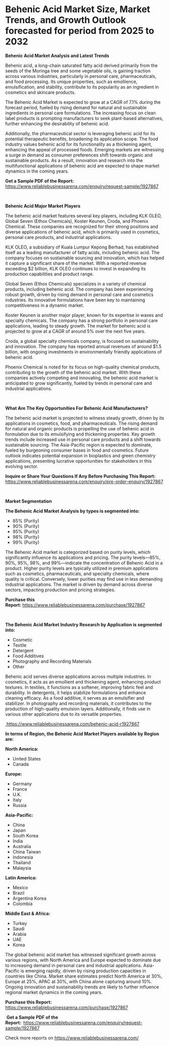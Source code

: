 <p><h1>Behenic Acid Market Size, Market Trends, and Growth Outlook forecasted for period from 2025 to 2032</h1></p><p><strong>Behenic Acid Market Analysis and Latest Trends</strong></p>
<p><p>Behenic acid, a long-chain saturated fatty acid derived primarily from the seeds of the Moringa tree and some vegetable oils, is gaining traction across various industries, particularly in personal care, pharmaceuticals, and food processing. Its unique properties, such as emollience, emulsification, and stability, contribute to its popularity as an ingredient in cosmetics and skincare products.</p><p>The Behenic Acid Market is expected to grow at a CAGR of 7.1% during the forecast period, fueled by rising demand for natural and sustainable ingredients in personal care formulations. The increasing focus on clean label products is prompting manufacturers to seek plant-based alternatives, further enhancing the desirability of behenic acid.</p><p>Additionally, the pharmaceutical sector is leveraging behenic acid for its potential therapeutic benefits, broadening its application scope. The food industry values behenic acid for its functionality as a thickening agent, enhancing the appeal of processed foods. Emerging markets are witnessing a surge in demand as consumer preferences shift towards organic and sustainable products. As a result, innovation and research into the multifunctional applications of behenic acid are expected to shape market dynamics in the coming years.</p></p>
<p><strong>Get a Sample PDF of the Report:&nbsp;</strong> <a href="https://www.reliablebusinessarena.com/enquiry/request-sample/1927867?utm_campaign=3173&utm_medium=2&utm_source=Github&utm_content=ia&utm_term=28032025&utm_id=behenic-acid">https://www.reliablebusinessarena.com/enquiry/request-sample/1927867</a></p>
<p>&nbsp;</p>
<p><strong>Behenic Acid Major Market Players</strong></p>
<p><p>The behenic acid market features several key players, including KLK OLEO, Global Seven (Ethox Chemicals), Koster Keunen, Croda, and Phoenix Chemical. These companies are recognized for their strong positions and diverse applications of behenic acid, which is primarily used in cosmetics, personal care products, and industrial applications. </p><p>KLK OLEO, a subsidiary of Kuala Lumpur Kepong Berhad, has established itself as a leading manufacturer of fatty acids, including behenic acid. The company focuses on sustainable sourcing and innovation, which has helped it capture a significant share of the market. With a reported revenue exceeding $2 billion, KLK OLEO continues to invest in expanding its production capabilities and product range.</p><p>Global Seven (Ethox Chemicals) specializes in a variety of chemical products, including behenic acid. The company has been experiencing robust growth, driven by rising demand in personal care and cosmetics industries. Its innovative formulations have been key to maintaining competitiveness in a dynamic market.</p><p>Koster Keunen is another major player, known for its expertise in waxes and specialty chemicals. The company has a strong portfolio in personal care applications, leading to steady growth. The market for behenic acid is projected to grow at a CAGR of around 5% over the next five years. </p><p>Croda, a global specialty chemicals company, is focused on sustainability and innovation. The company has reported annual revenues of around $1.5 billion, with ongoing investments in environmentally friendly applications of behenic acid.</p><p>Phoenix Chemical is noted for its focus on high-quality chemical products, contributing to the growth of the behenic acid market. With these companies actively competing and innovating, the behenic acid market is anticipated to grow significantly, fueled by trends in personal care and industrial applications.</p></p>
<p>&nbsp;</p>
<p><strong>What Are The Key Opportunities For Behenic Acid Manufacturers?</strong></p>
<p><p>The behenic acid market is projected to witness steady growth, driven by its applications in cosmetics, food, and pharmaceuticals. The rising demand for natural and organic products is propelling the use of behenic acid in formulation due to its emulsifying and thickening properties. Key growth trends include increased use in personal care products and a shift towards sustainable sourcing. The Asia-Pacific region is expected to dominate, fueled by burgeoning consumer bases in food and cosmetics. Future outlook indicates potential expansion in bioplastics and green chemistry applications, presenting lucrative opportunities for stakeholders in this evolving sector.</p></p>
<p><strong>Inquire or Share Your Questions If Any Before Purchasing This Report:</strong> <a href="https://www.reliablebusinessarena.com/enquiry/pre-order-enquiry/1927867?utm_campaign=3173&utm_medium=2&utm_source=Github&utm_content=ia&utm_term=28032025&utm_id=behenic-acid">https://www.reliablebusinessarena.com/enquiry/pre-order-enquiry/1927867</a></p>
<p>&nbsp;</p>
<p><strong>Market Segmentation</strong></p>
<p><strong>The Behenic Acid Market Analysis by types is segmented into:</strong></p>
<p><ul><li>85% (Purity)</li><li>90% (Purity)</li><li>95% (Purity)</li><li>98% (Purity)</li><li>99% (Purity)</li></ul></p>
<p><p>The Behenic Acid market is categorized based on purity levels, which significantly influence its applications and pricing. The purity levels—85%, 90%, 95%, 98%, and 99%—indicate the concentration of Behenic Acid in a product. Higher purity levels are typically utilized in premium applications such as cosmetics, pharmaceuticals, and specialty chemicals, where quality is critical. Conversely, lower purities may find use in less demanding industrial applications. The market is driven by demand across diverse sectors, impacting production and pricing strategies.</p></p>
<p><strong>Purchase this Report:&nbsp;</strong><a href="https://www.reliablebusinessarena.com/purchase/1927867?utm_campaign=3173&utm_medium=2&utm_source=Github&utm_content=ia&utm_term=28032025&utm_id=behenic-acid">https://www.reliablebusinessarena.com/purchase/1927867</a></p>
<p>&nbsp;</p>
<p><strong>The Behenic Acid Market Industry Research by Application is segmented into:</strong></p>
<p><ul><li>Cosmetic</li><li>Textile</li><li>Detergent</li><li>Food Additives</li><li>Photography and Recording Materials</li><li>Other</li></ul></p>
<p><p>Behenic acid serves diverse applications across multiple industries. In cosmetics, it acts as an emollient and thickening agent, enhancing product textures. In textiles, it functions as a softener, improving fabric feel and durability. In detergents, it helps stabilize formulations and enhance cleaning efficacy. As a food additive, it serves as an emulsifier and stabilizer. In photography and recording materials, it contributes to the production of high-quality emulsion layers. Additionally, it finds use in various other applications due to its versatile properties.</p></p>
<p><a href="https://www.reliablebusinessarena.com/behenic-acid-r1927867?utm_campaign=3173&utm_medium=2&utm_source=Github&utm_content=ia&utm_term=28032025&utm_id=behenic-acid">&nbsp;https://www.reliablebusinessarena.com/behenic-acid-r1927867</a></p>
<p><strong>In terms of Region, the Behenic Acid Market Players available by Region are:</strong></p>
<p>
    <p> <strong> North America: </strong>
        <ul>
            <li>United States</li>
            <li>Canada</li>
        </ul>
        </p> 
    <p> <strong> Europe: </strong>
        <ul>
            <li>Germany</li>
            <li>France</li>
            <li>U.K.</li>
            <li>Italy</li>
            <li>Russia</li>
        </ul>
        </p> 
    <p> <strong> Asia-Pacific: </strong>
        <ul>
            <li>China</li>
            <li>Japan</li>
            <li>South Korea</li>
            <li>India</li>
            <li>Australia</li>
            <li>China Taiwan</li>
            <li>Indonesia</li>
            <li>Thailand</li>
            <li>Malaysia</li>
        </ul>
        </p> 
    <p> <strong> Latin America: </strong>
        <ul>
            <li>Mexico</li>
            <li>Brazil</li>
            <li>Argentina Korea</li>
            <li>Colombia</li>
        </ul>
        </p> 
    <p> <strong> Middle East & Africa: </strong>
        <ul>
            <li>Turkey</li>
            <li>Saudi</li>
            <li>Arabia</li>
            <li>UAE</li>
            <li>Korea</li>
        </ul>
    </p>
    </p>
<p><p>The global behenic acid market has witnessed significant growth across various regions, with North America and Europe expected to dominate due to increasing demand in personal care and industrial applications. Asia-Pacific is emerging rapidly, driven by rising production capacities in countries like China. Market share estimates predict North America at 30%, Europe at 25%, APAC at 30%, with China alone capturing around 10%. Ongoing innovation and sustainability trends are likely to further influence regional market dynamics in the coming years.</p></p>
<p><strong>Purchase this Report: </strong><a href="https://www.reliablebusinessarena.com/purchase/1927867?utm_campaign=3173&utm_medium=2&utm_source=Github&utm_content=ia&utm_term=28032025&utm_id=behenic-acid">https://www.reliablebusinessarena.com/purchase/1927867</a></p>
<p>&nbsp;<strong>Get a Sample PDF of the Report:&nbsp;&nbsp;</strong><a href="https://www.reliablebusinessarena.com/enquiry/request-sample/1927867?utm_campaign=3173&utm_medium=2&utm_source=Github&utm_content=ia&utm_term=28032025&utm_id=behenic-acid">https://www.reliablebusinessarena.com/enquiry/request-sample/1927867</a></p>
<p><strong></strong></p>
<p>Check more reports on <a href="https://www.reliablebusinessarena.com/?utm_campaign=3173&utm_medium=2&utm_source=Github&utm_content=ia&utm_term=28032025&utm_id=behenic-acid">https://www.reliablebusinessarena.com/</a></p>